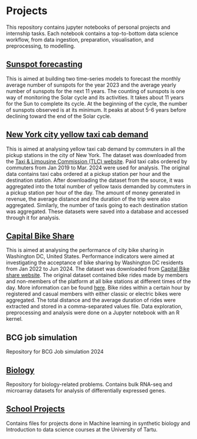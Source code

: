# **Projects**

This repository contains jupyter notebooks of personal projects and internship tasks. Each notebook contains a top-to-bottom data science workflow, from data ingestion, preparation, visualisation, and preprocessing, to modelling.

## [**Sunspot forecasting**](./sunspot_forecasting/)

This is aimed at building two time-series models to forecast the monthly average number of sunspots for the year 2023 and the average yearly number of sunspots for the next 11 years. The counting of sunspots is one way of monitoring the Solar cycle and its activities. It takes about 11 years for the Sun to complete its cycle. At the beginning of the cycle, the number of sunspots observed is at its minimum. It peaks at about 5-6 years before declining toward the end of the Solar cycle.

## [**New York city yellow taxi cab demand**](./Taxi_demand_analysis/)

This is aimed at analysing yellow taxi cab demand by commuters in all the pickup stations in the city of New York. The dataset was downloaded from the [Taxi & Limousine Commission (TLC) website](https://www.nyc.gov/site/tlc/about/tlc-trip-record-data.page). Paid taxi cabs ordered by commuters from Jan 2019 to Mar. 2024 were used for analysis. The original data contains taxi cabs ordered at a pickup station per hour and the destination station. After downloading the dataset from the source, it was aggregated into the total number of yellow taxis demanded by commuters in a pickup station per hour of the day. The amount of money generated in revenue, the average distance and the duration of the trip were also aggregated. Similarly, the number of taxis going to each destination station was aggregated. These datasets were saved into a database and accessed through it for analysis.

## [**Capital Bike Share**](./CapitalBikeShare/)

This is aimed at analysing the performance of city bike sharing in Washington DC, United States. Performance indicators were aimed at investigating the acceptance of bike sharing by Washington DC residents from Jan 2022 to Jun 2024. The dataset was downloaded from [Capital Bike share website](https://s3.amazonaws.com/capitalbikeshare-data/index.html). The original dataset contained bike rides made by members and non-members of the platform at all bike stations at different times of the day. More information can be found [here](https://capitalbikeshare.com/system-data). 
Bike rides within a certain hour by registered and casual members with either classic or electric bikes were aggregated. The total distance and the average duration of rides were extracted and stored in a comma-separated values file. Data exploration, preprocessing and analysis were done on a Jupyter notebook with an R kernel.

## **BCG job simulation**

Repository for BCG Job simulation 2024

## [**Biology**](./Biology/)
Repository for biology-related problems. Contains bulk RNA-seq and microarray datasets for analysis of differentially expressed genes.

## [**School Projects**](./UniTartu_school_projects/)
Contains files for projects done in Machine learning in synthetic biology and Introduction to data science courses at the University of Tartu.
